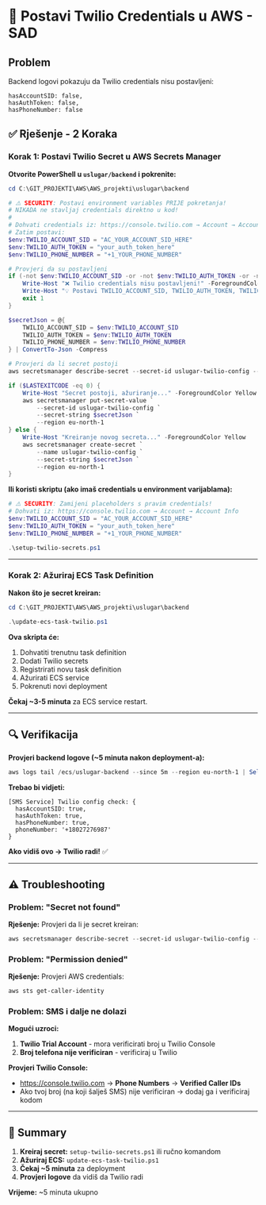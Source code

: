# 🚀 Postavi Twilio Credentials u AWS - SAD

## Problem

Backend logovi pokazuju da Twilio credentials nisu postavljeni:
```
hasAccountSID: false,
hasAuthToken: false,
hasPhoneNumber: false
```

## ✅ Rješenje - 2 Koraka

### Korak 1: Postavi Twilio Secret u AWS Secrets Manager

**Otvorite PowerShell u `uslugar/backend` i pokrenite:**

```powershell
cd C:\GIT_PROJEKTI\AWS\AWS_projekti\uslugar\backend

# ⚠️ SECURITY: Postavi environment variables PRIJE pokretanja!
# NIKADA ne stavljaj credentials direktno u kod!
#
# Dohvati credentials iz: https://console.twilio.com → Account → Account Info
# Zatim postavi:
$env:TWILIO_ACCOUNT_SID = "AC_YOUR_ACCOUNT_SID_HERE"
$env:TWILIO_AUTH_TOKEN = "your_auth_token_here"
$env:TWILIO_PHONE_NUMBER = "+1_YOUR_PHONE_NUMBER"

# Provjeri da su postavljeni
if (-not $env:TWILIO_ACCOUNT_SID -or -not $env:TWILIO_AUTH_TOKEN -or -not $env:TWILIO_PHONE_NUMBER) {
    Write-Host "❌ Twilio credentials nisu postavljeni!" -ForegroundColor Red
    Write-Host "💡 Postavi TWILIO_ACCOUNT_SID, TWILIO_AUTH_TOKEN, TWILIO_PHONE_NUMBER environment variables" -ForegroundColor Yellow
    exit 1
}

$secretJson = @{
    TWILIO_ACCOUNT_SID = $env:TWILIO_ACCOUNT_SID
    TWILIO_AUTH_TOKEN = $env:TWILIO_AUTH_TOKEN
    TWILIO_PHONE_NUMBER = $env:TWILIO_PHONE_NUMBER
} | ConvertTo-Json -Compress

# Provjeri da li secret postoji
aws secretsmanager describe-secret --secret-id uslugar-twilio-config --region eu-north-1 2>$null

if ($LASTEXITCODE -eq 0) {
    Write-Host "Secret postoji, ažuriranje..." -ForegroundColor Yellow
    aws secretsmanager put-secret-value `
        --secret-id uslugar-twilio-config `
        --secret-string $secretJson `
        --region eu-north-1
} else {
    Write-Host "Kreiranje novog secreta..." -ForegroundColor Yellow
    aws secretsmanager create-secret `
        --name uslugar-twilio-config `
        --secret-string $secretJson `
        --region eu-north-1
}
```

**Ili koristi skriptu (ako imaš credentials u environment varijablama):**

```powershell
# ⚠️ SECURITY: Zamijeni placeholders s pravim credentials!
# Dohvati iz: https://console.twilio.com → Account → Account Info
$env:TWILIO_ACCOUNT_SID = "AC_YOUR_ACCOUNT_SID_HERE"
$env:TWILIO_AUTH_TOKEN = "your_auth_token_here"
$env:TWILIO_PHONE_NUMBER = "+1_YOUR_PHONE_NUMBER"

.\setup-twilio-secrets.ps1
```

---

### Korak 2: Ažuriraj ECS Task Definition

**Nakon što je secret kreiran:**

```powershell
cd C:\GIT_PROJEKTI\AWS\AWS_projekti\uslugar\backend

.\update-ecs-task-twilio.ps1
```

**Ova skripta će:**
1. Dohvatiti trenutnu task definition
2. Dodati Twilio secrets
3. Registrirati novu task definition
4. Ažurirati ECS service
5. Pokrenuti novi deployment

**Čekaj ~3-5 minuta** za ECS service restart.

---

## 🔍 Verifikacija

**Provjeri backend logove (~5 minuta nakon deployment-a):**

```powershell
aws logs tail /ecs/uslugar-backend --since 5m --region eu-north-1 | Select-String "Twilio config"
```

**Trebao bi vidjeti:**
```
[SMS Service] Twilio config check: {
  hasAccountSID: true,
  hasAuthToken: true,
  hasPhoneNumber: true,
  phoneNumber: '+18027276987'
}
```

**Ako vidiš ovo → Twilio radi!** ✅

---

## ⚠️ Troubleshooting

### Problem: "Secret not found"

**Rješenje:** Provjeri da li je secret kreiran:
```powershell
aws secretsmanager describe-secret --secret-id uslugar-twilio-config --region eu-north-1
```

### Problem: "Permission denied"

**Rješenje:** Provjeri AWS credentials:
```powershell
aws sts get-caller-identity
```

### Problem: SMS i dalje ne dolazi

**Mogući uzroci:**
1. **Twilio Trial Account** - mora verificirati broj u Twilio Console
2. **Broj telefona nije verificiran** - verificiraj u Twilio

**Provjeri Twilio Console:**
- https://console.twilio.com → **Phone Numbers** → **Verified Caller IDs**
- Ako tvoj broj (na koji šalješ SMS) nije verificiran → dodaj ga i verificiraj kodom

---

## 📝 Summary

1. **Kreiraj secret:** `setup-twilio-secrets.ps1` ili ručno komandom
2. **Ažuriraj ECS:** `update-ecs-task-twilio.ps1`
3. **Čekaj ~5 minuta** za deployment
4. **Provjeri logove** da vidiš da Twilio radi

**Vrijeme:** ~5 minuta ukupno

